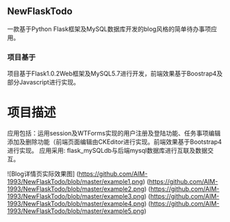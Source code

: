 ## NewFlaskTodo

一款基于Python Flask框架及MySQL数据库开发的blog风格的简单待办事项应用。

### 项目基于

项目基于Flask1.0.2Web框架及MySQL5.7进行开发，前端效果基于Boostrap4及部分Javascript进行实现。

# 项目描述
应用包括：运用session及WTForms实现的用户注册及登陆功能、任务事项编辑添加及删除功能（前端页面编辑由CKEditor进行实现。前端效果基于Bootstrap4进行实现。
应用采用: flask_mySQLdb与后端mysql数据库进行互联及数据交互。

![Blog详情页实际效果图]
(https://github.com/AIM-1993/NewFlaskTodo/blob/master/example1.png)
(https://github.com/AIM-1993/NewFlaskTodo/blob/master/example2.png)
(https://github.com/AIM-1993/NewFlaskTodo/blob/master/example3.png)
(https://github.com/AIM-1993/NewFlaskTodo/blob/master/example4.png)
(https://github.com/AIM-1993/NewFlaskTodo/blob/master/example5.png)